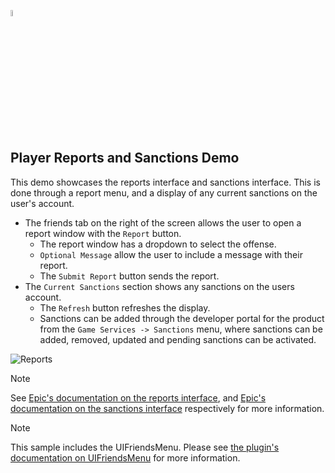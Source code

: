 <a href="/README.md"><img src="/com.playeveryware.eos/Documentation~/images/PlayEveryWareLogo.gif" alt="README.md" width="5%"/></a>

## **Player Reports and Sanctions Demo**
This demo showcases the reports interface and sanctions interface. This is done through a report menu, and a display of any current sanctions on the user's account.
- The friends tab on the right of the screen allows the user to open a report window with the ``Report`` button.
    - The report window has a dropdown to select the offense.
    - ``Optional Message`` allow the user to include a message with their report.
    - The ``Submit Report`` button sends the report.
- The ``Current Sanctions`` section shows any sanctions on the users account.
    - The ``Refresh`` button refreshes the display.
    - Sanctions can be added through the developer portal for the product from the ``Game Services -> Sanctions`` menu, where sanctions can be added, removed, updated and pending sanctions can be activated.

![Reports](../images/eos_sdk_player_reports_and_sanctions.png)

> [!NOTE]
> See [Epic's documentation on the reports interface](https://dev.epicgames.com/docs/game-services/reports-interface), and [Epic's documentation on the sanctions interface](https://dev.epicgames.com/docs/game-services/sanctions-interface) respectively for more information.

> [!NOTE]
> This sample includes the UIFriendsMenu. Please see [the plugin's documentation on UIFriendsMenu](../uifriendsmenu.md) for more information.